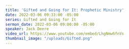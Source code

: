 ```yaml
---
title: 'Gifted and Going for It: Prophetic Ministry'
date: 2022-03-06 09:33:00 -05:00
series: Gifted and Going for It
sermon_date: 2022-03-06 09:00:00 -05:00
speaker: Jack Deere
video_url: https://www.youtube.com/embed/LhgNmw6fnVs
thumbnail_image: "/uploads/Gifted.png"
---
```


